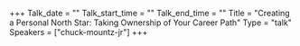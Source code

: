 +++
Talk_date = ""
Talk_start_time = ""
Talk_end_time = ""
Title = "Creating a Personal North Star: Taking Ownership of Your Career Path"
Type = "talk"
Speakers = ["chuck-mountz-jr"]
+++


